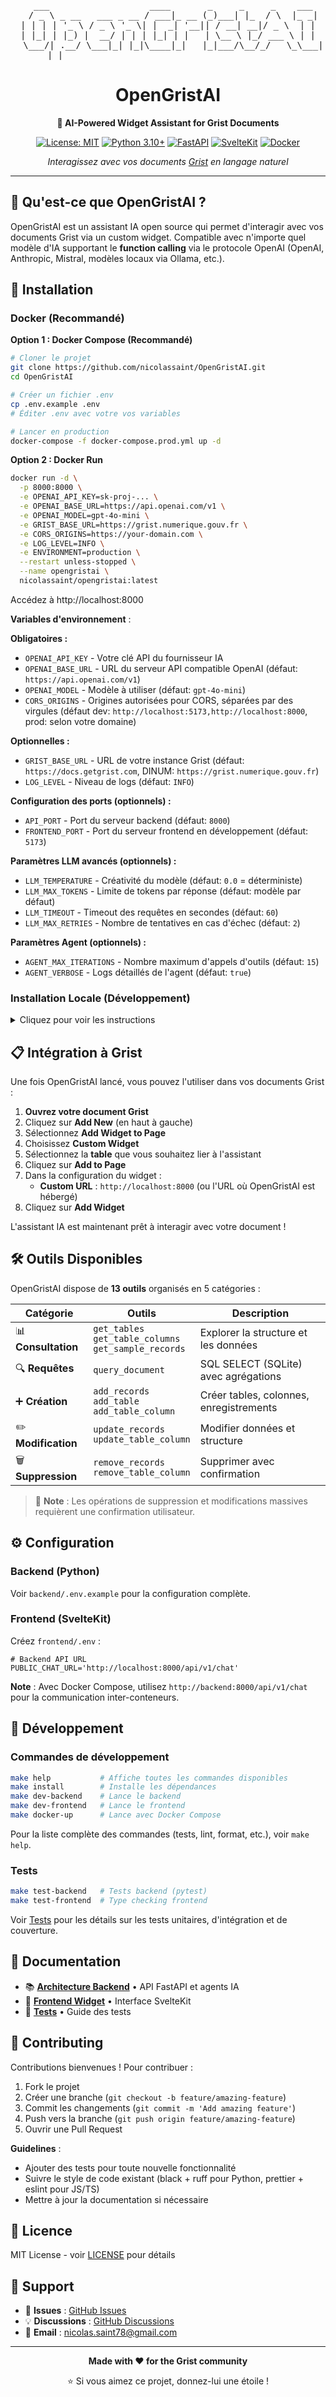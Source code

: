 <div align="center">

<pre>
   ___                   ____       _     _     _    ___ 
  / _ \ _ __   ___ _ __ / ___|_ __ (_)___| |_  / \  |_ _|
 | | | | '_ \ / _ \ '_ \| |  _| '__|| / __| __|/ _ \  | | 
 | |_| | |_) |  __/ | | | |_| | |   | \__ \ |_/ ___ \ | | 
  \___/| .__/ \___|_| |_|\____|_|   |_|___/\__/_/   \_\___|
       |_|                                                  
</pre>

# OpenGristAI

**🤖 AI-Powered Widget Assistant for Grist Documents**

[![License: MIT](https://img.shields.io/badge/License-MIT-yellow.svg)](https://opensource.org/licenses/MIT)
[![Python 3.10+](https://img.shields.io/badge/python-3.10+-blue.svg)](https://www.python.org/downloads/)
[![FastAPI](https://img.shields.io/badge/FastAPI-0.115-009688.svg)](https://fastapi.tiangolo.com)
[![SvelteKit](https://img.shields.io/badge/SvelteKit-2.16-FF3E00.svg)](https://kit.svelte.dev)
[![Docker](https://img.shields.io/badge/docker-ready-blue.svg)](https://www.docker.com/)

*Interagissez avec vos documents [Grist](https://www.getgrist.com) en langage naturel*

</div>

---

## 🎯 Qu'est-ce que OpenGristAI ?

OpenGristAI est un assistant IA open source qui permet d'interagir avec vos documents Grist via un custom widget. Compatible avec n'importe quel modèle d'IA supportant le **function calling** via le protocole OpenAI (OpenAI, Anthropic, Mistral, modèles locaux via Ollama, etc.). 

## 🚀 Installation

### Docker (Recommandé)

**Option 1 : Docker Compose (Recommandé)**

```bash
# Cloner le projet
git clone https://github.com/nicolassaint/OpenGristAI.git
cd OpenGristAI

# Créer un fichier .env
cp .env.example .env
# Éditer .env avec votre vos variables

# Lancer en production
docker-compose -f docker-compose.prod.yml up -d
```

**Option 2 : Docker Run**

```bash
docker run -d \
  -p 8000:8000 \
  -e OPENAI_API_KEY=sk-proj-... \
  -e OPENAI_BASE_URL=https://api.openai.com/v1 \
  -e OPENAI_MODEL=gpt-4o-mini \
  -e GRIST_BASE_URL=https://grist.numerique.gouv.fr \
  -e CORS_ORIGINS=https://your-domain.com \
  -e LOG_LEVEL=INFO \
  -e ENVIRONMENT=production \
  --restart unless-stopped \
  --name opengristai \
  nicolassaint/opengristai:latest
```

Accédez à http://localhost:8000

**Variables d'environnement** :

**Obligatoires :**
- `OPENAI_API_KEY` - Votre clé API du fournisseur IA
- `OPENAI_BASE_URL` - URL du serveur API compatible OpenAI (défaut: `https://api.openai.com/v1`)
- `OPENAI_MODEL` - Modèle à utiliser (défaut: `gpt-4o-mini`)
- `CORS_ORIGINS` - Origines autorisées pour CORS, séparées par des virgules (défaut dev: `http://localhost:5173,http://localhost:8000`, prod: selon votre domaine)

**Optionnelles :**
- `GRIST_BASE_URL` - URL de votre instance Grist (défaut: `https://docs.getgrist.com`, DINUM: `https://grist.numerique.gouv.fr`)
- `LOG_LEVEL` - Niveau de logs (défaut: `INFO`)

**Configuration des ports (optionnels) :**
- `API_PORT` - Port du serveur backend (défaut: `8000`)
- `FRONTEND_PORT` - Port du serveur frontend en développement (défaut: `5173`)

**Paramètres LLM avancés (optionnels) :**
- `LLM_TEMPERATURE` - Créativité du modèle (défaut: `0.0` = déterministe)
- `LLM_MAX_TOKENS` - Limite de tokens par réponse (défaut: modèle par défaut)
- `LLM_TIMEOUT` - Timeout des requêtes en secondes (défaut: `60`)
- `LLM_MAX_RETRIES` - Nombre de tentatives en cas d'échec (défaut: `2`)

**Paramètres Agent (optionnels) :**
- `AGENT_MAX_ITERATIONS` - Nombre maximum d'appels d'outils (défaut: `15`)
- `AGENT_VERBOSE` - Logs détaillés de l'agent (défaut: `true`)

### Installation Locale (Développement)

<details>
<summary>Cliquez pour voir les instructions</summary>

```bash
git clone https://github.com/nicolassaint/OpenGristAI.git
cd OpenGristAI

# Installer les dépendances
make install

# Lancer le développement (Docker Compose avec hot-reload)
docker-compose up -d

# Ou manuellement
make dev-backend    # Terminal 1
make dev-frontend   # Terminal 2
```
</details>

## 📋 Intégration à Grist

Une fois OpenGristAI lancé, vous pouvez l'utiliser dans vos documents Grist :

1. **Ouvrez votre document Grist**
2. Cliquez sur **Add New** (en haut à gauche)
3. Sélectionnez **Add Widget to Page**
4. Choisissez **Custom Widget**
5. Sélectionnez la **table** que vous souhaitez lier à l'assistant
6. Cliquez sur **Add to Page**
7. Dans la configuration du widget :
   - **Custom URL** : `http://localhost:8000` (ou l'URL où OpenGristAI est hébergé)
8. Cliquez sur **Add Widget**


L'assistant IA est maintenant prêt à interagir avec votre document !

## 🛠 Outils Disponibles

OpenGristAI dispose de **13 outils** organisés en 5 catégories :

| Catégorie | Outils | Description |
|-----------|--------|-------------|
| 📊 **Consultation** | `get_tables`<br>`get_table_columns`<br>`get_sample_records` | Explorer la structure et les données |
| 🔍 **Requêtes** | `query_document` | SQL SELECT (SQLite) avec agrégations |
| ➕ **Création** | `add_records`<br>`add_table`<br>`add_table_column` | Créer tables, colonnes, enregistrements |
| ✏️ **Modification** | `update_records`<br>`update_table_column` | Modifier données et structure |
| 🗑️ **Suppression** | `remove_records`<br>`remove_table_column` | Supprimer avec confirmation |

> 📝 **Note** : Les opérations de suppression et modifications massives requièrent une confirmation utilisateur.

## ⚙️ Configuration

### Backend (Python)

Voir `backend/.env.example` pour la configuration complète.

### Frontend (SvelteKit)

Créez `frontend/.env` :

```env
# Backend API URL
PUBLIC_CHAT_URL='http://localhost:8000/api/v1/chat'
```

**Note** : Avec Docker Compose, utilisez `http://backend:8000/api/v1/chat` pour la communication inter-conteneurs.

## 🧪 Développement

### Commandes de développement

```bash
make help           # Affiche toutes les commandes disponibles
make install        # Installe les dépendances
make dev-backend    # Lance le backend
make dev-frontend   # Lance le frontend
make docker-up      # Lance avec Docker Compose
```

Pour la liste complète des commandes (tests, lint, format, etc.), voir `make help`.

### Tests

```bash
make test-backend   # Tests backend (pytest)
make test-frontend  # Type checking frontend
```

Voir [Tests](backend/tests/README.md) pour les détails sur les tests unitaires, d'intégration et de couverture.


## 📖 Documentation

- 📚 **[Architecture Backend](backend/README.md)** • API FastAPI et agents IA
- 🎨 **[Frontend Widget](frontend/README.md)** • Interface SvelteKit
- 🧪 **[Tests](backend/tests/README.md)** • Guide des tests

## 🤝 Contributing

Contributions bienvenues ! Pour contribuer :

1. Fork le projet
2. Créer une branche (`git checkout -b feature/amazing-feature`)
3. Commit les changements (`git commit -m 'Add amazing feature'`)
4. Push vers la branche (`git push origin feature/amazing-feature`)
5. Ouvrir une Pull Request

**Guidelines** :
- Ajouter des tests pour toute nouvelle fonctionnalité
- Suivre le style de code existant (black + ruff pour Python, prettier + eslint pour JS/TS)
- Mettre à jour la documentation si nécessaire


## 📄 Licence

MIT License - voir [LICENSE](LICENSE) pour détails

## 💬 Support

- 🐛 **Issues** : [GitHub Issues](https://github.com/nicolassaint/OpenGristAI/issues)
- 💡 **Discussions** : [GitHub Discussions](https://github.com/nicolassaint/OpenGristAI/discussions)
- 📧 **Email** : nicolas.saint78@gmail.com

---

<div align="center">

**Made with ❤️ for the Grist community**

⭐ Si vous aimez ce projet, donnez-lui une étoile !

</div>